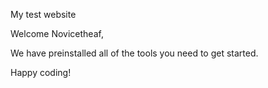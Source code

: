 My test website

Welcome Novicetheaf,

We have preinstalled all of the tools you need to get started.

Happy coding!
